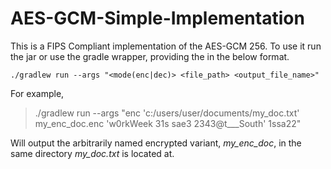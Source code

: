 # AES-GCM-Simple-Implementation

This is a FIPS Compliant implementation of the AES-GCM 256. To use it run the jar or use the gradle wrapper, providing the in the below format. 

    ./gradlew run --args "<mode(enc|dec)> <file_path> <output_file_name>"

For example, 

> ./gradlew run --args "enc 'c:/users/user/documents/my_doc.txt'
> my_enc_doc.enc 'w0rkWeek 31s sae3 2343@t___South' 1ssa22"

Will output the arbitrarily named encrypted variant, *my_enc_doc*, in the same directory *my_doc.txt* is located at.
